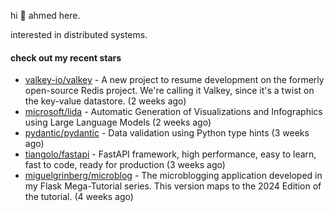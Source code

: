 hi 👋 ahmed here.

interested in distributed systems.

#### check out my recent stars

- [valkey-io/valkey](https://github.com/valkey-io/valkey) - A new project to resume development on the formerly open-source Redis project. We&#39;re calling it Valkey, since it&#39;s a twist on the key-value datastore. (2 weeks ago)
- [microsoft/lida](https://github.com/microsoft/lida) - Automatic Generation of Visualizations and Infographics using Large Language Models (2 weeks ago)
- [pydantic/pydantic](https://github.com/pydantic/pydantic) - Data validation using Python type hints (3 weeks ago)
- [tiangolo/fastapi](https://github.com/tiangolo/fastapi) - FastAPI framework, high performance, easy to learn, fast to code, ready for production (3 weeks ago)
- [miguelgrinberg/microblog](https://github.com/miguelgrinberg/microblog) - The microblogging application developed in my Flask Mega-Tutorial series. This version maps to the 2024 Edition of the tutorial. (4 weeks ago)

